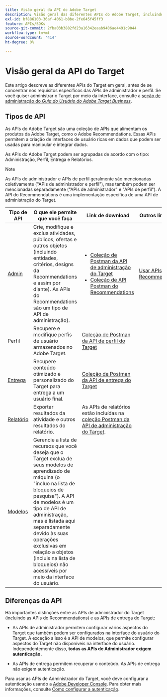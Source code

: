 ```yaml
---
title: Visão geral da API do Adobe Target
description: Visão geral das diferentes APIs do Adobe Target, incluindo api de entrega, api de relatórios, api de administração, api de perfil, api de recomendações e links para coleções do Postman.
exl-id: bf886103-36af-4061-b8be-2fe645f45ff3
feature: APIs/SDKs
source-git-commit: 2fba03b3882fd23a16342eaab9406ae4491c9044
workflow-type: tm+mt
source-wordcount: '414'
ht-degree: 0%

---
```


# Visão geral da API do Target

Este artigo descreve as diferentes APIs do Target em geral, antes de se concentrar nos requisitos específicos das APIs de administrador e perfil. Se você quiser administrar o Target por meio da interface, consulte a [seção de administração do *Guia do Usuário do Adobe Target Business*](https://experienceleague.adobe.com/docs/target/using/administer/administrating-target.html?lang=pt-BR).

## Tipos de API

As APIs do Adobe Target são uma coleção de APIs que alimentam os produtos da Adobe Target, como o Adobe Recommendations. Essas APIs permitem a criação de interfaces de usuário ricas em dados que podem ser usadas para manipular e integrar dados.

As APIs do Adobe Target podem ser agrupadas de acordo com o tipo: Administração, Perfil, Entrega e Relatórios.

>[!NOTE]
>
>As APIs de administrador e APIs de perfil geralmente são mencionadas coletivamente (&quot;APIs de administrador e perfil&quot;), mas também podem ser mencionadas separadamente (&quot;APIs de administrador&quot; e &quot;APIs de perfil&quot;). A API do Recommendations é uma implementação específica de uma API de administração do Target.

| Tipo de API | O que ele permite que você faça | Link de download | Outros links úteis |
| --- | --- | --- |--- |
| [Admin](../administer/admin-api/admin-api-overview-new.md) | Crie, modifique e exclua atividades, públicos, ofertas e outros objetos (incluindo entidades, critérios, designs da Recommendations e assim por diante). As APIs do Recommendations são um tipo de API de administração). | <UL><li>[Coleção de Postman da API de administração do Target](https://developers.adobetarget.com/api/#admin-postman-collection)</li><li>[Coleção de API Postman do Recommendations](https://developer.adobe.com/target/administer/recommendations-api/#section/Postman)</li></UL> | [Usar APIs do Recommendations](../before-administer/recs-api/overview.md) |
| Perfil | Recupere e modifique perfis de usuário armazenados no Adobe Target. | [Coleção de Postman da API de perfil do Target](https://developers.adobetarget.com/api/#profiles) |  |
| [Entrega](../implement/delivery-api/overview.md) | Recupere conteúdo otimizado e personalizado do Target para entrega a um usuário final. | [Coleção de Postman da API de entrega do Target](/help/dev/before-implement/delivery-api-overview/getting-started.md#postman) |  |
| [Relatório](../administer/admin-api/admin-api-overview-new.md) | Exportar resultados da atividade e outros resultados do relatório. | As APIs de relatórios estão incluídas na [coleção Postman da API de administração do Target](https://developers.adobetarget.com/api/#admin-postman-collection). |  |
| [Modelos](../administer/models-api/models-api-overview.md) | Gerencie a lista de recursos que você deseja que o Target exclua de seus modelos de aprendizado de máquina (o &quot;incluo na lista de bloqueios de pesquisa&quot;). A API de modelos é um tipo de API de administração, mas é listada aqui separadamente devido às suas operações exclusivas em relação a objetos (incluis na lista de bloqueios) não acessíveis por meio da interface do usuário. |  |  |

## Diferenças da API

Há importantes distinções entre as APIs de administrador do Target (incluindo as APIs do Recommendations) e as APIs de entrega do Target:

* As APIs de administrador permitem configurar vários aspectos do Target que também podem ser configurados na interface do usuário do Target. A exceção a isso é a API de modelos, que permite configurar aspectos do Target não disponíveis na interface do usuário. Independentemente disso, **todas as APIs de Administrador exigem autenticação.**

* As APIs de entrega permitem recuperar o conteúdo. As APIs de entrega não exigem autenticação.

Para usar as APIs de Administrador do Target, você deve configurar a autenticação usando a [Adobe Developer Console](https://developer.adobe.com/console/home). Para obter mais informações, consulte [Como configurar a autenticação](../before-administer/configure-authentication.md).
